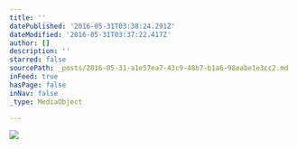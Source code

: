 ```yaml
---
title: ''
datePublished: '2016-05-31T03:38:24.291Z'
dateModified: '2016-05-31T03:37:22.417Z'
author: []
description: ''
starred: false
sourcePath: _posts/2016-05-31-a1e57ea7-43c9-48b7-b1a6-98eabe1e3cc2.md
inFeed: true
hasPage: false
inNav: false
_type: MediaObject

---
```

![](https://the-grid-user-content.s3-us-west-2.amazonaws.com/4bd7d69d-c88c-4cd0-8f69-96158fa63a8c.jpg)